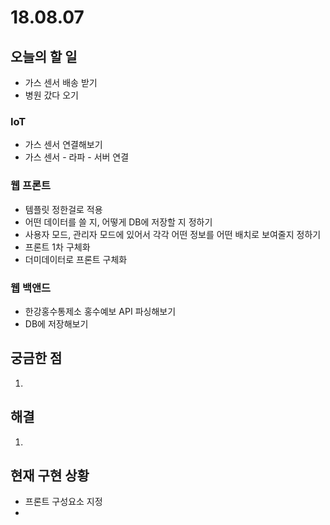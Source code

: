 # 18.08.07

## 오늘의 할 일

* 가스 센서 배송 받기
* 병원 갔다 오기

### IoT

* 가스 센서 연결해보기
* 가스 센서 - 라파 - 서버 연결

### 웹 프론트

* 템플릿 정한걸로 적용
* 어떤 데이터를 쓸 지, 어떻게 DB에 저장할 지 정하기
* 사용자 모드, 관리자 모드에 있어서 각각 어떤 정보를 어떤 배치로 보여줄지 정하기 
* 프론트 1차 구체화
* 더미데이터로 프론트 구체화

### 웹 백앤드

* 한강홍수통제소 홍수예보 API 파싱해보기 
* DB에 저장해보기 

## 궁금한 점

1. 
## 해결

1. 
## 현재 구현 상황

* 프론트 구성요소 지정
* 

